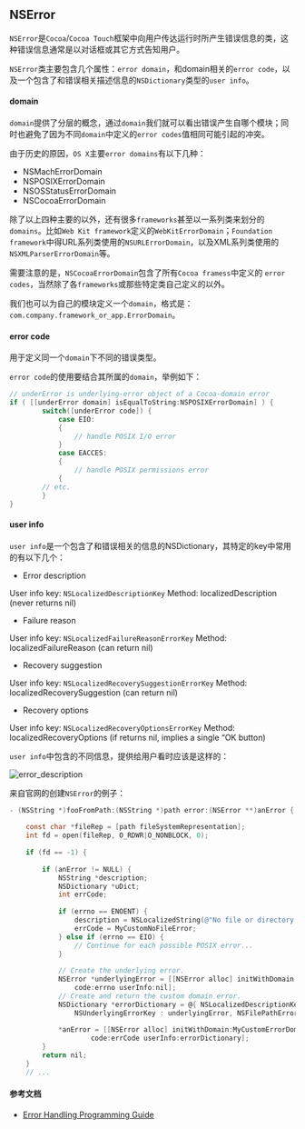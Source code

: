 
## NSError 

`NSError`是`Cocoa`/`Cocoa Touch`框架中向用户传达运行时所产生错误信息的类，这种错误信息通常是以对话框或其它方式告知用户。

`NSError`类主要包含几个属性：`error domain`，和domain相关的`error code`，以及一个包含了和错误相关描述信息的`NSDictionary`类型的`user info`。

#### domain

`domain`提供了分层的概念，通过`domain`我们就可以看出错误产生自哪个模块；同时也避免了因为不同`domain`中定义的`error codes`值相同可能引起的冲突。

由于历史的原因，`OS X`主要`error domains`有以下几种：

* NSMachErrorDomain
* NSPOSIXErrorDomain
* NSOSStatusErrorDomain
* NSCocoaErrorDomain

除了以上四种主要的以外，还有很多`frameworks`甚至以一系列类来划分的`domains`。比如`Web Kit framework`定义的`WebKitErrorDomain`；`Foundation framework`中得URL系列类使用的`NSURLErrorDomain`，以及XML系列类使用的`NSXMLParserErrorDomain`等。

需要注意的是，`NSCocoaErrorDomain`包含了所有`Cocoa framess`中定义的 `error codes`，当然除了各`frameworks`或那些特定类自己定义的以外。

我们也可以为自己的模块定义一个`domain`，格式是：`com.company.framework_or_app.ErrorDomain`。

#### error code

用于定义同一个`domain`下不同的错误类型。

`error code`的使用要结合其所属的`domain`，举例如下：

```objective-c
// underError is underlying-error object of a Cocoa-domain error
if ( [[underError domain] isEqualToString:NSPOSIXErrorDomain] ) {
        switch([underError code]) {
            case EIO:
            {
                // handle POSIX I/O error
            }
            case EACCES:
            {
                // handle POSIX permissions error
            {
        // etc.
        }
}
```

#### user info

`user info`是一个包含了和错误相关的信息的NSDictionary，其特定的key中常用的有以下几个：

* Error description

User info key: `NSLocalizedDescriptionKey`
Method: localizedDescription (never returns nil)

* Failure reason
 
User info key: `NSLocalizedFailureReasonErrorKey`
Method: localizedFailureReason (can return nil)

* Recovery suggestion
 
User info key: `NSLocalizedRecoverySuggestionErrorKey`
Method: localizedRecoverySuggestion (can return nil)

* Recovery options

User info key: `NSLocalizedRecoveryOptionsErrorKey`
Method: localizedRecoveryOptions (if returns nil, implies a single “OK button)

`user info`中包含的不同信息，提供给用户看时应该是这样的：

![error_description](https://github.com/wangzz/Blog/blob/master/image/NSError/error_description.gif?raw=true)

来自官网的创建`NSError`的例子：

```objective-c
- (NSString *)fooFromPath:(NSString *)path error:(NSError **)anError {
 
    const char *fileRep = [path fileSystemRepresentation];
    int fd = open(fileRep, O_RDWR|O_NONBLOCK, 0);
 
    if (fd == -1) {
 
        if (anError != NULL) {
            NSString *description;
            NSDictionary *uDict;
            int errCode;
 
            if (errno == ENOENT) {
                description = NSLocalizedString(@"No file or directory at requested location", @"");
                errCode = MyCustomNoFileError;
            } else if (errno == EIO) {
                // Continue for each possible POSIX error...
            }
 
            // Create the underlying error.
            NSError *underlyingError = [[NSError alloc] initWithDomain:NSPOSIXErrorDomain
                code:errno userInfo:nil];
            // Create and return the custom domain error.
            NSDictionary *errorDictionary = @{ NSLocalizedDescriptionKey : description,
                NSUnderlyingErrorKey : underlyingError, NSFilePathErrorKey : path };
 
            *anError = [[NSError alloc] initWithDomain:MyCustomErrorDomain
                    code:errCode userInfo:errorDictionary];
        }
        return nil;
    }
    // ...
```

#### 参考文档

* [Error Handling Programming Guide](https://developer.apple.com/library/mac/documentation/Cocoa/Conceptual/ErrorHandlingCocoa/ErrorHandling/ErrorHandling.html#//apple_ref/doc/uid/TP40001806-CH201-SW1)


